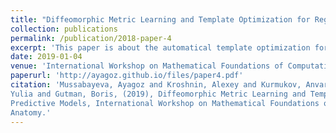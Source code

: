 ```yaml
---
title: "Diffeomorphic Metric Learning and Template Optimization for Registration-Based Predictive Models"
collection: publications
permalink: /publication/2018-paper-4
excerpt: 'This paper is about the automatical template optimization for task-specific registration.'
date: 2019-01-04
venue: 'International Workshop on Mathematical Foundations of Computational Anatomy'
paperurl: 'http://ayagoz.github.io/files/paper4.pdf'
citation: 'Mussabayeva, Ayagoz and Kroshnin, Alexey and Kurmukov, Anvar and Pisov, Maxim and Denisova, 
Yulia and Gutman, Boris, (2019), Diffeomorphic Metric Learning and Template Optimization for Registration-Based 
Predictive Models, International Workshop on Mathematical Foundations of Computational 
Anatomy.'
---
```


